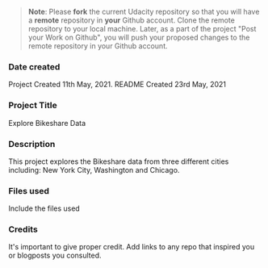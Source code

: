 >**Note**: Please **fork** the current Udacity repository so that you will have a **remote** repository in **your** Github account. Clone the remote repository to your local machine. Later, as a part of the project "Post your Work on Github", you will push your proposed changes to the remote repository in your Github account.

### Date created
Project Created 11th May, 2021. README Created 23rd May, 2021

### Project Title
Explore Bikeshare Data

### Description
This project explores the Bikeshare data from three different cities including:
New York City, Washington and Chicago.

### Files used
Include the files used

### Credits
It's important to give proper credit. Add links to any repo that inspired you or blogposts you consulted.
